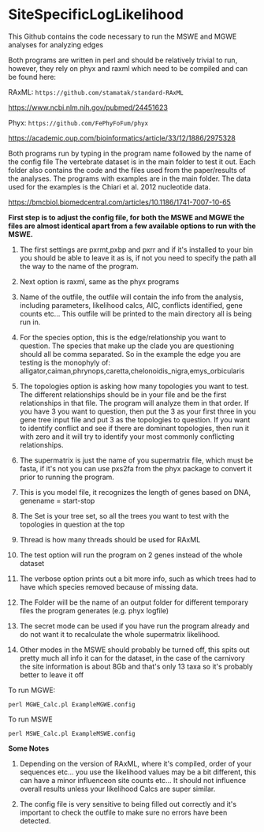 # SiteSpecificLogLikelihood
This Github contains the code necessary to run the MSWE and MGWE analyses for analyzing edges

Both programs are written in perl and should be relatively trivial to run, however, they rely
on phyx and raxml which need to be compiled and can be found here:

RAxML: ```https://github.com/stamatak/standard-RAxML```

https://www.ncbi.nlm.nih.gov/pubmed/24451623

Phyx: ```https://github.com/FePhyFoFum/phyx```

https://academic.oup.com/bioinformatics/article/33/12/1886/2975328

Both programs run by typing in the program name followed by the name of the config file
The vertebrate dataset is in the main folder to test it out. Each folder also contains
the code and the files used from the paper/results of the analyses. The programs with
examples are in the main folder. The data used for the examples is the Chiari et al. 2012
nucleotide data.

https://bmcbiol.biomedcentral.com/articles/10.1186/1741-7007-10-65

**First step is to adjust the config file, for both the MSWE and MGWE the files are almost identical
apart from a few available options to run with the MSWE.**


1. The first settings are pxrmt,pxbp and pxrr and if it's installed to your bin you should
be able to leave it as is, if not you need to specify the path all the way to the name of
the program.

2. Next option is raxml, same as the phyx programs

3. Name of the outfile, the outfile will contain the info from the analysis, including
parameters, likelihood calcs, AIC, conflicts identified, gene counts etc... This
outfile will be printed to the main directory all is being run in.

4. For the species option, this is the edge/relationship you want to question. The species that make
up the clade you are questioning should all be comma separated. So in the example the edge you are testing
is the monophyly of: alligator,caiman,phrynops,caretta,chelonoidis_nigra,emys_orbicularis

5. The topologies option is asking how many topologies you want to test. The different relationships should
be in your file and be the first relationships in that file. The program will analyze them in that order. If you
have 3 you want to question, then put the 3 as your first three in you gene tree input file and put 3 as the topologies
to question. If you want to identify conflict and see if there are dominant topologies, then run it with zero and it
will try to identify your most commonly conflicting relationships.

6. The supermatrix is just the name of you supermatrix file, which must be fasta, if it's not you can use pxs2fa from the
phyx package to convert it prior to running the program.

7. This is you model file, it recognizes the length of genes based on DNA, genename = start-stop

8. The Set is your tree set, so all the trees you want to test with the topologies in question at the top

9. Thread is how many threads should be used for RAxML

10. The test option will run the program on 2 genes instead of the whole dataset

11. The verbose option prints out a bit more info, such as which trees had to have which species removed because
of missing data.

12. The Folder will be the name of an output folder for different temporary files the program generates (e.g. phyx logfile)

13. The secret mode can be used if you have run the program already and do not want it to recalculate the whole supermatrix
likelihood.

14. Other modes in the MSWE should probably be turned off, this spits out pretty much all info it can for the dataset, in
the case of the carnivory the site information is about 8Gb and that's only 13 taxa so it's probably better to leave it off


To run MGWE: 
```
perl MGWE_Calc.pl ExampleMGWE.config
```
To run MSWE
```
perl MSWE_Calc.pl ExampleMSWE.config
```


**Some Notes**

1. Depending on the version of RAxML, where it's compiled, order of your sequences etc... you use the likelihood values may be a bit different, this can have a minor influenceon site counts etc... It should not influence overall results unless your likelihood Calcs are super similar.

2. The config file is very sensitive to being filled out correctly and it's important to check the outfile to make sure no
errors have been detected.
